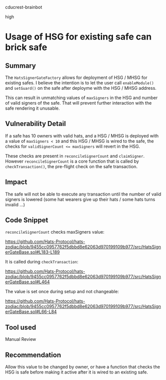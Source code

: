 cducrest-brainbot

high

# Usage of HSG for existing safe can brick safe

## Summary

The `HatsSignerGateFactory` allows for deployment of HSG / MHSG for existing safes. I believe the intention is to let the user call `enableModule()` and `setGuard()` on the safe after deployme with the HSG / MHSG address. 

This can result in unmatching values of `maxSigners` in the HSG and number of valid signers of the safe. That will prevent further interaction with the safe rendering it unusable.

## Vulnerability Detail

If a safe has 10 owners with valid hats, and a HSG / MHSG is deployed with a value of `maxSigners < 10` and this HSG / MHSG is wired to the safe, the checks for `validSignerCount <= maxSigners` will revert in the HSG. 

These checks are present in `reconcileSignerCount` and `claimSigner`. However `reconcileSignerCount` is a core function that is called by `checkTransaction()`, the pre-flight check on the safe transaction.

## Impact

The safe will not be able to execute any transaction until the number of valid signers is lowered (some hat wearers give up their hats / some hats turns invalid ...)

## Code Snippet

`reconcileSignerCount` checks maxSigners value:

https://github.com/Hats-Protocol/hats-zodiac/blob/9455cc0957762f5dbbd8e62063d970199109b977/src/HatsSignerGateBase.sol#L183-L189

It is called during `checkTransaction`: 

https://github.com/Hats-Protocol/hats-zodiac/blob/9455cc0957762f5dbbd8e62063d970199109b977/src/HatsSignerGateBase.sol#L464

The value is set once during setup and not changeable:

https://github.com/Hats-Protocol/hats-zodiac/blob/9455cc0957762f5dbbd8e62063d970199109b977/src/HatsSignerGateBase.sol#L66-L84

## Tool used

Manual Review

## Recommendation

Allow this value to be changed by owner, or have a function that checks the HSG is safe before making it active after it is wired to an existing safe.